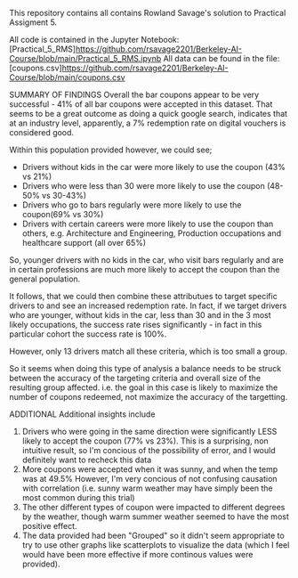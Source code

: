 This repository contains all contains Rowland Savage's solution to Practical Assigment 5.

All code is contained in the Jupyter Notebook: [Practical_5_RMS]<https://github.com/rsavage2201/Berkeley-AI-Course/blob/main/Practical_5_RMS.ipynb>
All data can be found in the file: [coupons.csv]<https://github.com/rsavage2201/Berkeley-AI-Course/blob/main/coupons.csv>


SUMMARY OF FINDINGS
Overall the bar coupons appear to be very successful - 41% of all bar coupons were accepted in this dataset.
That seems to be a great outcome as doing a quick google search, indicates that at an industry level, apparently, 
a 7% redemption rate on digital vouchers is considered good.

Within this population provided however, we could see;
 - Drivers without kids in the car were more likely to use the coupon (43% vs 21%)
 - Drivers who were less than 30 were more likely to use the coupon (48-50% vs 30-43%)
 - Drivers who go to bars regularly were more likely to use the coupon(69% vs 30%)
 - Drivers with certain careers were more likely to use the coupon than others, e.g.
    Architecture and Engineering, Production occupations and healthcare support (all over 65%)

So, younger drivers with no kids in the car, who visit bars regularly and are in certain professions are much more likely to accept the coupon than the general population.

It follows, that we could then combine these attributues to target specific drivers to and see an increased redemption rate. 
In fact, if we target drivers who are younger, without kids in the car, less than 30 and in the 3 most likely occupations, the success rate rises significantly - in fact in this particular cohort the success rate is 100%.

However, only 13 drivers match all these criteria, which is too small a group.

So it seems when doing this type of analysis a balance needs to be struck between the accuracy of the targeting criteria and overall size of the resulting group affected.
i.e. the goal in this case is likely to maximize the number of coupons redeemed, not maximize the accuracy of the targetting.

ADDITIONAL
Additional insights include
1. Drivers who were going in the same direction were significantly LESS likely to accept the coupon (77% vs 23%).
   This is a surprising, non intuitive result, so I'm concious of the possibility of error, and I would definitely want to recheck this data
2. More coupons were accepted when it was sunny, and when the temp was at 49.5%
   However, I'm very concious of not confusing causation with correlation (i.e. sunny warm weather may have simply been the most common during this trial)
3. The other different types of coupon were impacted to different degrees by the weather, though warm summer weather seemed to have the most positive effect.
4. The data provided had been "Grouped" so it didn't seem appropriate to try to use other graphs like scatterplots to visualize the data (which I feel would have been more effective if more continous values were provided).

